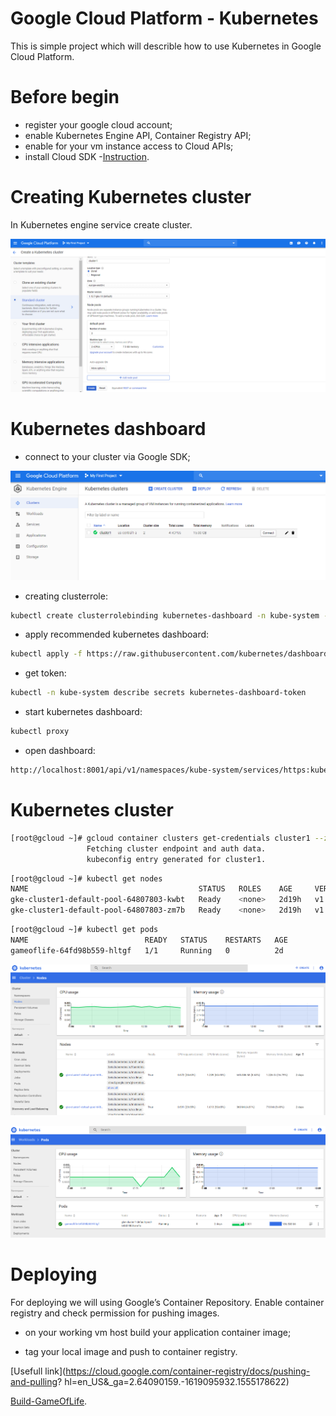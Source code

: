 # Google Cloud Platform - Kubernetes

This is simple project which will describle how to use Kubernetes in Google Cloud Platform.

# Before begin

  - register your google cloud account;
  - enable Kubernetes Engine API, Container Registry API;
  - enable for your vm instance access to Cloud APIs;
  - install Cloud SDK -[Instruction](https://cloud.google.com/sdk/docs/#rpm).

# Creating Kubernetes cluster

 In Kubernetes engine service create cluster.
 
 ![1](images/1.png)
 
 
# Kubernetes dashboard

  - connect to your cluster via Google SDK;
  
 ![2](images/2.png)
 
  - creating clusterrole:
 
  ```bash
  kubectl create clusterrolebinding kubernetes-dashboard -n kube-system --clusterrole=cluster-admin --serviceaccount=kube-  system:kubernetes-dashboard
  ```
  - apply recommended kubernetes dashboard:
  
  ```bash
  kubectl apply -f https://raw.githubusercontent.com/kubernetes/dashboard/v1.10.1/src/deploy/recommended/kubernetes-dashboard.yaml
  ```
  - get token:
  ```bash
  kubectl -n kube-system describe secrets kubernetes-dashboard-token
  ```
  
  - start kubernetes dashboard:
  
  ```bash
  kubectl proxy
  ```
  
  - open dashboard:
  
  ```bash
  http://localhost:8001/api/v1/namespaces/kube-system/services/https:kubernetes-dashboard:/proxy/
```

 # Kubernetes cluster
 
  ```bash
  [root@gcloud ~]# gcloud container clusters get-credentials cluster1 --zone us-central1-a ***************
                   Fetching cluster endpoint and auth data.
                   kubeconfig entry generated for cluster1.
 ```
 
 ```bash
 [root@gcloud ~]# kubectl get nodes
NAME                                      STATUS   ROLES    AGE     VERSION
gke-cluster1-default-pool-64807803-kwbt   Ready    <none>   2d19h   v1.12.7-gke.10
gke-cluster1-default-pool-64807803-zm7b   Ready    <none>   2d19h   v1.12.7-gke.10
```

```bash
[root@gcloud ~]# kubectl get pods
NAME                          READY   STATUS    RESTARTS   AGE
gameoflife-64fd98b559-hltgf   1/1     Running   0          2d
```

![3](images/3.png)


![4](images/4.png)


# Deploying

For deploying we will using Google’s Container Repository. Enable container registry and check permission for pushing images.

  - on your working vm host build your application container image;
  
  - tag your local image and push to container registry.
  
  [Usefull link](https://cloud.google.com/container-registry/docs/pushing-and-pulling? hl=en_US&_ga=2.64090159.-1619095932.1555178622)

  
  [Build-GameOfLife](https://github.com/docclion/Build-Game-Of-Life).
 

